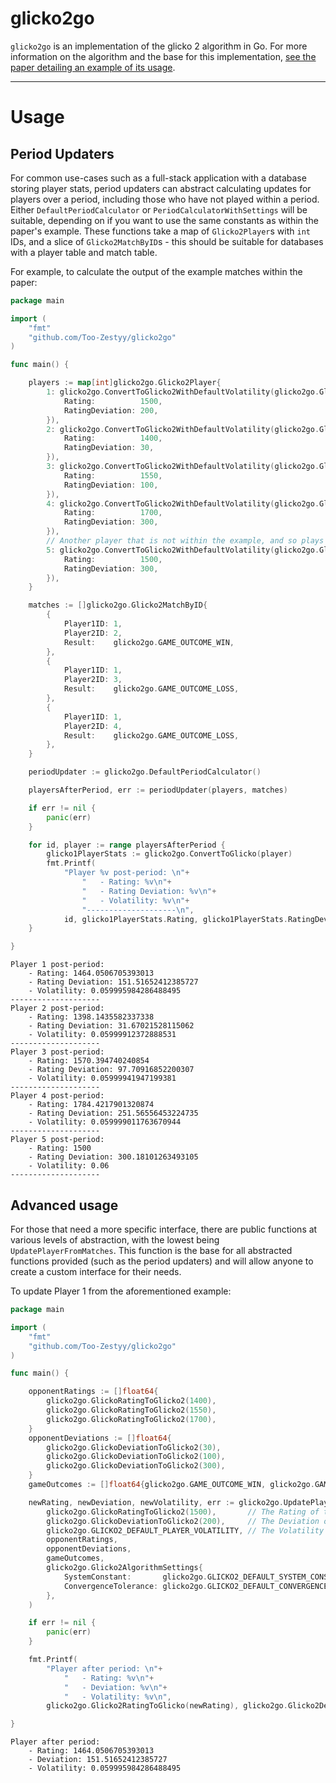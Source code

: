 # glicko2go

`glicko2go` is an implementation of the glicko 2 algorithm in Go. For more information on the algorithm and the base for this implementation, [see the paper detailing an example of its usage](https://www.glicko.net/glicko/glicko2.pdf).

---
# Usage

## Period Updaters

For common use-cases such as a full-stack application with a database storing player stats, period updaters can abstract calculating updates for players over a period, including those who have not played within a period. Either `DefaultPeriodCalculator` or `PeriodCalculatorWithSettings` will be suitable, depending on if you want to use the same constants as within the paper's example.
These functions take a map of `Glicko2Player`s with `int` IDs, and a slice of `Glicko2MatchByID`s - this should be suitable for databases with a player table and match table.

For example, to calculate the output of the example matches within the paper:

```go
package main

import (
	"fmt"
	"github.com/Too-Zestyy/glicko2go"
)

func main() {

	players := map[int]glicko2go.Glicko2Player{
		1: glicko2go.ConvertToGlicko2WithDefaultVolatility(glicko2go.GlickoPlayer{
			Rating:          1500,
			RatingDeviation: 200,
		}),
		2: glicko2go.ConvertToGlicko2WithDefaultVolatility(glicko2go.GlickoPlayer{
			Rating:          1400,
			RatingDeviation: 30,
		}),
		3: glicko2go.ConvertToGlicko2WithDefaultVolatility(glicko2go.GlickoPlayer{
			Rating:          1550,
			RatingDeviation: 100,
		}),
		4: glicko2go.ConvertToGlicko2WithDefaultVolatility(glicko2go.GlickoPlayer{
			Rating:          1700,
			RatingDeviation: 300,
		}),
		// Another player that is not within the example, and so plays no matches within the period
		5: glicko2go.ConvertToGlicko2WithDefaultVolatility(glicko2go.GlickoPlayer{
			Rating:          1500,
			RatingDeviation: 300,
		}),
	}

	matches := []glicko2go.Glicko2MatchByID{
		{
			Player1ID: 1,
			Player2ID: 2,
			Result:    glicko2go.GAME_OUTCOME_WIN,
		},
		{
			Player1ID: 1,
			Player2ID: 3,
			Result:    glicko2go.GAME_OUTCOME_LOSS,
		},
		{
			Player1ID: 1,
			Player2ID: 4,
			Result:    glicko2go.GAME_OUTCOME_LOSS,
		},
	}

	periodUpdater := glicko2go.DefaultPeriodCalculator()

	playersAfterPeriod, err := periodUpdater(players, matches)

	if err != nil {
		panic(err)
	}

	for id, player := range playersAfterPeriod {
		glicko1PlayerStats := glicko2go.ConvertToGlicko(player)
		fmt.Printf(
			"Player %v post-period: \n"+
				"	- Rating: %v\n"+
				"	- Rating Deviation: %v\n"+
				"	- Volatility: %v\n"+
				"--------------------\n",
			id, glicko1PlayerStats.Rating, glicko1PlayerStats.RatingDeviation, player.RatingVolatility)
	}

}
```
```
Player 1 post-period: 
	- Rating: 1464.0506705393013
	- Rating Deviation: 151.51652412385727
	- Volatility: 0.059995984286488495
--------------------
Player 2 post-period: 
	- Rating: 1398.1435582337338
	- Rating Deviation: 31.67021528115062
	- Volatility: 0.05999912372888531
--------------------
Player 3 post-period: 
	- Rating: 1570.394740240854
	- Rating Deviation: 97.70916852200307
	- Volatility: 0.05999941947199381
--------------------
Player 4 post-period: 
	- Rating: 1784.4217901320874
	- Rating Deviation: 251.56556453224735
	- Volatility: 0.059999011763670944
--------------------
Player 5 post-period: 
	- Rating: 1500
	- Rating Deviation: 300.18101263493105
	- Volatility: 0.06
--------------------
```
## Advanced usage

For those that need a more specific interface, there are public functions at various levels of abstraction, with the lowest being `UpdatePlayerFromMatches`. This function is the base for all abstracted functions provided (such as the period updaters) and will allow anyone to create a custom interface for their needs.

To update Player 1 from the aforementioned example:

```go
package main

import (
	"fmt"
	"github.com/Too-Zestyy/glicko2go"
)

func main() {

	opponentRatings := []float64{
		glicko2go.GlickoRatingToGlicko2(1400),
		glicko2go.GlickoRatingToGlicko2(1550),
		glicko2go.GlickoRatingToGlicko2(1700),
	}
	opponentDeviations := []float64{
		glicko2go.GlickoDeviationToGlicko2(30),
		glicko2go.GlickoDeviationToGlicko2(100),
		glicko2go.GlickoDeviationToGlicko2(300),
	}
	gameOutcomes := []float64{glicko2go.GAME_OUTCOME_WIN, glicko2go.GAME_OUTCOME_LOSS, glicko2go.GAME_OUTCOME_LOSS}

	newRating, newDeviation, newVolatility, err := glicko2go.UpdatePlayerFromMatches(
		glicko2go.GlickoRatingToGlicko2(1500),       // The Rating of the player to update
		glicko2go.GlickoDeviationToGlicko2(200),     // The Deviation of the player to update
		glicko2go.GLICKO2_DEFAULT_PLAYER_VOLATILITY, // The Volatility of the player to update
		opponentRatings,
		opponentDeviations,
		gameOutcomes,
		glicko2go.Glicko2AlgorithmSettings{
			SystemConstant:       glicko2go.GLICKO2_DEFAULT_SYSTEM_CONSTANT,
			ConvergenceTolerance: glicko2go.GLICKO2_DEFAULT_CONVERGENCE_TOLERANCE,
		},
	)

	if err != nil {
		panic(err)
	}

	fmt.Printf(
		"Player after period: \n"+
			"	- Rating: %v\n"+
			"	- Deviation: %v\n"+
			"	- Volatility: %v\n",
		glicko2go.Glicko2RatingToGlicko(newRating), glicko2go.Glicko2DeviationToGlicko(newDeviation), newVolatility)

}
```
```
Player after period: 
	- Rating: 1464.0506705393013
	- Deviation: 151.51652412385727
	- Volatility: 0.059995984286488495
```
